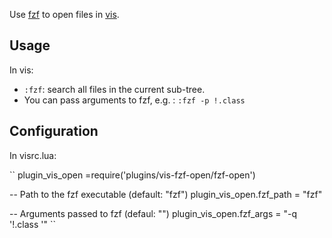 Use [fzf](https://github.com/junegunn/fzf) to open files in [vis](https://github.com/martanne/vis).

## Usage

In vis:
- `:fzf`: search all files in the current sub-tree.
- You can pass arguments to fzf, e.g. : `:fzf -p !.class` 

## Configuration

In visrc.lua:

``
plugin_vis_open =require('plugins/vis-fzf-open/fzf-open')

-- Path to the fzf executable (default: "fzf")
plugin_vis_open.fzf_path = "fzf"

-- Arguments passed to fzf (defaul: "")
 plugin_vis_open.fzf_args = "-q '!.class '"
``

